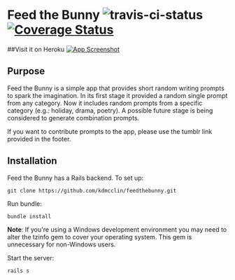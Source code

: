 # Feed the Bunny ![travis-ci-status](https://travis-ci.org/kdmcclin/feedthebunny.svg?branch=master) [![Coverage Status](https://coveralls.io/repos/kdmcclin/feedthebunny/badge.svg)](https://coveralls.io/r/kdmcclin/feedthebunny)

##Visit it on Heroku
<a href="http://feedthebunny.herokuapp.com/" target="_blank"><img src="http://media.tumblr.com/94b2e1e37201807c3814b6e6367810b5/tumblr_inline_nkasrcuJQX1r2z94x.jpg" alt="App Screenshot"></img></a>

## Purpose

Feed the Bunny is a simple app that provides short random writing prompts to spark the imagination.  In its first stage it provided a random single prompt from any category.  Now it includes random prompts from a specific category (e.g.: holiday, drama, poetry).  A possible future stage is being considered to generate combination prompts.

If you want to contribute prompts to the app, please use the tumblr link provided in the footer.

## Installation

Feed the Bunny has a Rails backend.  To set up:

```
git clone https://github.com/kdmcclin/feedthebunny.git
```

Run bundle:

```
bundle install
```
**Note**: If you're using a Windows development environment you may need to alter the tzinfo gem to cover your operating system.  This gem is unnecessary for non-Windows users.

Start the server:

```
rails s
```